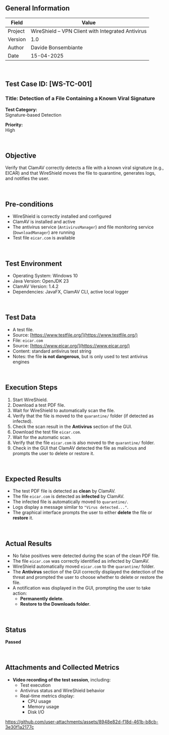 ## General Information

| Field     | Value                                                     |
|-----------|-----------------------------------------------------------|
| Project   | WireShield – VPN Client with Integrated Antivirus         |
| Version   | 1.0                                                       |
| Author    | Davide Bonsembiante                                       |
| Date      | 15-04-2025                                                |

&nbsp;

## Test Case ID: [WS-TC-001]  
### Title: Detection of a File Containing a Known Viral Signature

**Test Category:**  
Signature-based Detection

**Priority:**  
High

&nbsp;

## Objective  
Verify that ClamAV correctly detects a file with a known viral signature (e.g., EICAR) and that WireShield moves the file to quarantine, generates logs, and notifies the user.

&nbsp;

## Pre-conditions

- WireShield is correctly installed and configured  
- ClamAV is installed and active  
- The antivirus service (`AntivirusManager`) and file monitoring service (`DownloadManager`) are running  
- Test file `eicar.com` is available

&nbsp;

## Test Environment

- Operating System: Windows 10  
- Java Version: OpenJDK 23  
- ClamAV Version: 1.4.2  
- Dependencies: JavaFX, ClamAV CLI, active local logger  

&nbsp;

## Test Data

- A test file.
- Source: [https://www.testfile.org/](https://www.testfile.org/)  
- File: `eicar.com`  
- Source: [https://www.eicar.org/](https://www.eicar.org/)  
- Content: standard antivirus test string  
- Notes: the file **is not dangerous**, but is only used to test antivirus engines  

&nbsp;

## Execution Steps

1. Start WireShield.  
2. Download a test PDF file.  
3. Wait for WireShield to automatically scan the file.  
4. Verify that the file is moved to the `quarantine/` folder (if detected as infected).  
5. Check the scan result in the **Antivirus** section of the GUI.  
6. Download the test file `eicar.com`.  
7. Wait for the automatic scan.  
8. Verify that the file `eicar.com` is also moved to the `quarantine/` folder.  
9. Check in the GUI that ClamAV detected the file as malicious and prompts the user to delete or restore it.  

&nbsp;

## Expected Results

- The test PDF file is detected as **clean** by ClamAV.  
- The file `eicar.com` is detected as **infected** by ClamAV.  
- The infected file is automatically moved to `quarantine/`.  
- Logs display a message similar to `"Virus detected..."`.  
- The graphical interface prompts the user to either **delete** the file or **restore** it.  

&nbsp;

## Actual Results

- No false positives were detected during the scan of the clean PDF file.  
- The file `eicar.com` was correctly identified as infected by ClamAV.  
- WireShield automatically moved `eicar.com` to the `quarantine/` folder.  
- The **Antivirus** section of the GUI correctly displayed the detection of the threat and prompted the user to choose whether to delete or restore the file.  
- A notification was displayed in the GUI, prompting the user to take action:  
  - **Permanently delete**.  
  - **Restore to the Downloads folder**.  

&nbsp;

## Status

**Passed**

&nbsp;

## Attachments and Collected Metrics

- **Video recording of the test session**, including:  
  - Test execution  
  - Antivirus status and WireShield behavior  
  - Real-time metrics display:  
    - CPU usage  
    - Memory usage  
    - Disk I/O


https://github.com/user-attachments/assets/8948e82d-f18d-461b-b8cb-3e30f1a2177c

